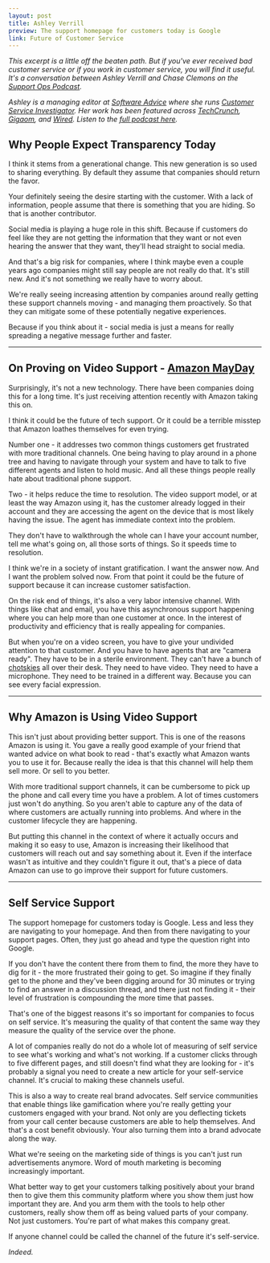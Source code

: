 ```yaml
---
layout: post
title: Ashley Verrill
preview: The support homepage for customers today is Google
link: Future of Customer Service   
---
```



*This excerpt is a little off the beaten path. But if you've ever received bad customer service or if you work in customer service, you will find it useful. It's a conversation between Ashley Verrill and Chase Clemons  on the [Support Ops Podcast](http://supportops.co/podcast/).* 

*Ashley is a managing editor at [Software Advice](http://www.softwareadvice.com/) where she runs [Customer Service Investigator](http://csi.softwareadvice.com/). Her work has been featured across [TechCrunch](http://techcrunch.com/2013/07/28/how-apple-gets-at-home-workers-to-work/), [Gigaom](https://gigaom.com/2013/05/26/how-can-we-provide-better-customer-service-create-software-that-lets-customers-serve-each-other/), and [Wired](http://insights.wired.com/profiles/blogs/how-to-find-the-best-social-app-for-your-business-in-60-seconds?xg_source=activity#axzz33o2kljRq). Listen to the [full podcast here](http://supportops.co/episode-28-investigating-customer-service-with-ashley-verrill/).* 

## Why People Expect Transparency Today

I think it stems from a generational change. This new generation is so used to sharing everything. By default they assume that companies should return the favor. 

Your definitely seeing the desire starting with the customer. With a lack of information, people assume that there is something that you are hiding. So that is another contributor. 

Social media is playing a huge role in this shift. Because if customers do feel like they are not getting the information that they want or not even hearing the answer that they want, they'll head straight to social media. 

And that's a big risk for companies, where I think maybe even a couple years ago companies might still say people are not really do that. It's still new. And it's not something we really have to worry about. 

We're really seeing increasing attention by companies around really getting these support channels moving - and managing them proactively. So that they can mitigate some of these potentially negative experiences. 

Because if you think about it - social media is just a means for really spreading a negative message further and faster. 

* * * 

## On Proving on Video Support - [Amazon MayDay](http://www.amazon.com/gp/help/customer/display.html?nodeId=201349900)

Surprisingly, it's not a new technology. There have been companies doing this for a long time. It's just receiving attention recently with Amazon taking this on. 

I think it could be the future of tech support. Or it could be a terrible misstep that Amazon loathes themselves for even trying. 

Number one - it addresses two common things customers get frustrated with more traditional channels. One being having to play around in a phone tree and having to navigate through your system and have to talk to five different agents and listen to hold music. And all these things people really hate about traditional phone support. 

Two - it helps reduce the time to resolution. The video support model, or at least the way Amazon using it, has the customer already logged in their account and they are accessing the agent on the device that is most likely having the issue. The agent has immediate context into the problem. 

They don't have to walkthrough the whole can I have your account number, tell me what's going on, all those sorts of things. So it speeds time to resolution. 

I think we're in a society of instant gratification. I want the answer now. And I want the problem solved now. From that point it could be the future of support because it can increase customer satisfaction. 

On the risk end of things, it's also a very labor intensive channel. With things like chat and email, you have this asynchronous support happening where you can help more than one customer at once. In the interest of productivity and efficiency that is really appealing for companies. 

But when you're on a video screen, you have to give your undivided attention to that customer. And you have to have agents that are "camera ready". They have to be in a sterile environment. They can't have a bunch of [chotskies](http://www.google.com/imgres?imgurl=&imgrefurl=http%3A%2F%2Fvolcanicensemble.blogspot.com%2F2013%2F05%2F10-fictional-restaurants-i-fantasize.html&h=0&w=0&tbnid=Q-N_Tr1DOx278M&zoom=1&tbnh=194&tbnw=240&docid=FRBLvX0WGUI7-M&tbm=isch&ei=IuuQU-3WB8yXyAT22oDYAw&ved=0CAsQsCUoAw) all over their desk. They need to have video. They need to have a microphone. They need to be trained in a different way. Because you can see every facial expression. 

* * * 

## Why Amazon is Using Video Support 

This isn't just about providing better support. This is one of the reasons Amazon is using it. You gave a really good example of your friend that wanted advice on what book to read - that's exactly what Amazon wants you to use it for. Because really the idea is that this channel will help them sell more. Or sell to you better. 

With more traditional support channels, it can be cumbersome to pick up the phone and call every time you have a problem. A lot of times customers just won't do anything. So you aren't able to capture any of the data of where customers are actually running into problems. And where in the customer lifecycle they are happening. 

But putting this channel in the context of where it actually occurs and making it so easy to use, Amazon is increasing their likelihood that customers will reach out and say something about it. Even if the interface wasn't as intuitive and they couldn't figure it out, that's a piece of data Amazon can use to go improve their support for future customers. 

* * * 

## Self Service Support

The support homepage for customers today is Google. Less and less they are navigating to your homepage. And then from there navigating to your support pages. Often, they just go ahead and type the question right into Google. 

If you don't have the content there from them to find, the more they have to dig for it - the more frustrated their going to get. So imagine if they finally get to the phone and they've been digging around for 30 minutes or trying to find an answer in a discussion thread, and there just not finding it - their level of frustration is compounding the more time that passes. 

That's one of the biggest reasons it's so important for companies to focus on self service. It's measuring the quality of that content the same way they measure the quality of the service over the phone. 

A lot of companies really do not do a whole lot of measuring of self service to see what's working and what's not working. If a customer clicks through to five different pages, and still doesn't find what they are looking for - it's probably a signal you need to create a new article for your self-service channel. It's crucial to making these channels useful. 

This is also a way to create real brand advocates. Self service communities that enable things like gamification where you're really getting your customers engaged with your brand. Not only are you deflecting tickets from your call center because customers are able to help themselves. And that's a cost benefit obviously. Your also turning them into a brand advocate along the way. 

What we're seeing on the marketing side of things is you can't just run advertisements anymore. Word of mouth marketing is becoming increasingly important. 

What better way to get your customers talking positively about your brand then to give them this community platform where you show them just how important they are. And you arm them with the tools to help other customers, really show them off as being valued parts of your company. Not just customers. You're part of what makes this company great. 

If anyone channel could be called the channel of the future it's self-service.  

*Indeed.* 

